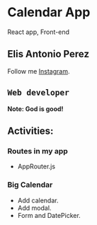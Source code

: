 # Calendar App

React app, Front-end

## Elis Antonio Perez

Follow me [Instagram](https://instagram.com/elisperezmusic).

## `Web developer`

**Note: God is good!**

## Activities:

### Routes in my app
- AppRouter.js

### Big Calendar
- Add calendar.
- Add modal.
- Form and DatePicker.
